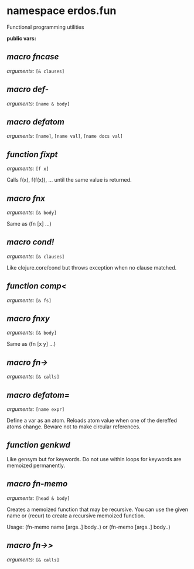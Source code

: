 # namespace erdos.fun

Functional programming utilities

__public vars:__ 

## _macro_ *fncase* 

_arguments:_ `[& clauses]`

## _macro_ *def-* 

_arguments:_ `[name & body]`

## _macro_ *defatom* 

_arguments:_ `[name]`, `[name val]`, `[name docs val]`

## _function_ *fixpt* 

_arguments:_ `[f x]`

Calls f(x), f(f(x)), ... until the same value is returned.

## _macro_ *fnx* 

_arguments:_ `[& body]`

Same as (fn [x] ...)

## _macro_ *cond!* 

_arguments:_ `[& clauses]`

Like clojure.core/cond but throws exception when no clause matched.

## _function_ *comp<* 

_arguments:_ `[& fs]`

## _macro_ *fnxy* 

_arguments:_ `[& body]`

Same as (fn [x y] ...)

## _macro_ *fn->* 

_arguments:_ `[& calls]`

## _macro_ *defatom=* 

_arguments:_ `[name expr]`

Define a var as an atom. Reloads atom value when one of the dereffed atoms change. Beware not to make circular references.

## _function_ *genkwd* 

Like gensym but for keywords. Do not use within loops for keywords are memoized permanently.

## _macro_ *fn-memo* 

_arguments:_ `[head & body]`

Creates a memoized function that may be recursive.
   You can use the given name or (recur) to create a
   recursive memoized function.

   Usage: (fn-memo name [args..] body..)
       or (fn-memo [args..] body..)

## _macro_ *fn->>* 

_arguments:_ `[& calls]`


